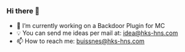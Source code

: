 ### Hi there 👋

- 🔭 I’m currently working on a Backdoor Plugin for MC
- 💡 You can send me ideas per mail at: idea@hks-hns.com
- 📫 How to reach me: buissnes@hks-hns.com

